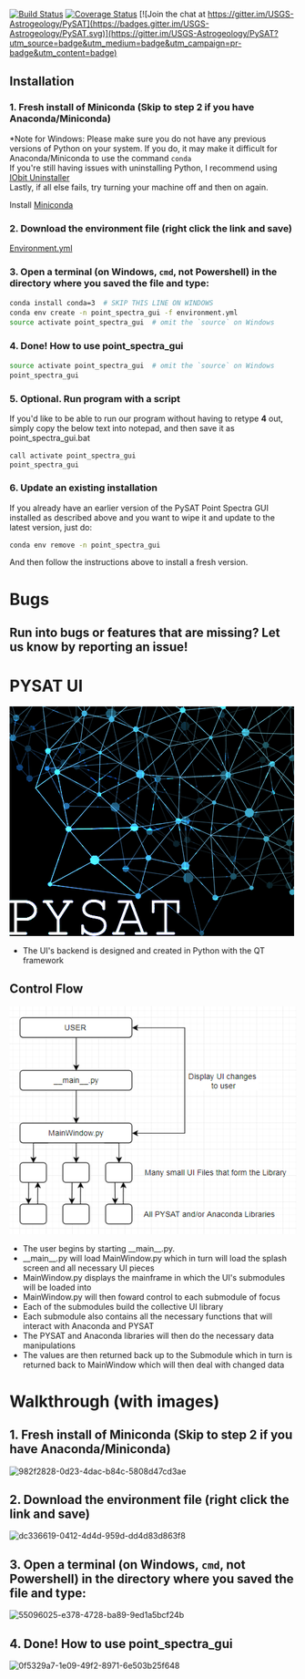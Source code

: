[![Build Status](https://travis-ci.org/USGS-Astrogeology/PySAT_Point_Spectra_GUI.svg?branch=dev)](https://travis-ci.org/USGS-Astrogeology/PySAT_Point_Spectra_GUI)
[![Coverage Status](https://coveralls.io/repos/github/USGS-Astrogeology/PySAT_Point_Spectra_GUI/badge.svg?branch=master)](https://coveralls.io/github/USGS-Astrogeology/PySAT_Point_Spectra_GUI?branch=master)
[![Join the chat at https://gitter.im/USGS-Astrogeology/PySAT](https://badges.gitter.im/USGS-Astrogeology/PySAT.svg)](https://gitter.im/USGS-Astrogeology/PySAT?utm_source=badge&utm_medium=badge&utm_campaign=pr-badge&utm_content=badge)


## Installation

### 1. Fresh install of Miniconda (Skip to step 2 if you have Anaconda/Miniconda)

\*Note for Windows: Please make sure you do not have any previous versions of Python on your system. If you do, it may make it difficult for Anaconda/Miniconda to use the command `conda`
<br>If you're still having issues with uninstalling Python, I recommend using <a href ="https://www.iobit.com/en/advanceduninstaller.php?">IObit Uninstaller</a><br>
Lastly, if all else fails, try turning your machine off and then on again.

Install <a href="https://conda.io/miniconda.html">Miniconda</a>

### 2. Download the environment file (right click the link and save)

[Environment.yml](https://raw.githubusercontent.com/USGS-Astrogeology/PySAT_Point_Spectra_GUI/master/environment.yml)

### 3. Open a terminal (on Windows, `cmd`, not Powershell) in the directory where you saved the file and type:

```bash
conda install conda=3  # SKIP THIS LINE ON WINDOWS
conda env create -n point_spectra_gui -f environment.yml
source activate point_spectra_gui  # omit the `source` on Windows
```

### 4. Done! How to use point_spectra_gui

```bash
source activate point_spectra_gui  # omit the `source` on Windows
point_spectra_gui
```

### 5. Optional. Run program with a script

If you'd like to be able to run our program without having to retype **4** out, simply copy the below text into notepad, and then save it as point_spectra_gui.bat

```
call activate point_spectra_gui
point_spectra_gui
```

### 6. Update an existing installation

If you already have an earlier version of the PySAT Point Spectra GUI installed as described above and you want to wipe it and update to the latest version, just do:

```bash
conda env remove -n point_spectra_gui
```
And then follow the instructions above to install a fresh version.

# Bugs

## Run into bugs or features that are missing? Let us know by reporting an issue!

# PYSAT UI
![PYSAT splash](./images/splash.png)  

- The UI's backend is designed and created in Python with the QT framework


## Control Flow

![FlowChart](./images/Flowchart.png)

- The user begins by starting \_\_main\_\_.py.
- \_\_main\_\_.py will load MainWindow.py which in turn will load the splash screen and all necessary UI pieces
- MainWindow.py displays the mainframe in which the UI's submodules will be loaded into
- MainWindow.py will then foward control to each submodule of focus
- Each of the submodules build the collective UI library
- Each submodule also contains all the necessary functions that will interact with Anaconda and PYSAT
- The PYSAT and Anaconda libraries will then do the necessary data manipulations
- The values are then returned back up to the Submodule which in turn is returned back to MainWindow which will then deal with changed data

# Walkthrough (with images)

## 1. Fresh install of Miniconda (Skip to step 2 if you have Anaconda/Miniconda)

![982f2828-0d23-4dac-b84c-5808d47cd3ae](https://user-images.githubusercontent.com/11879769/32648152-ce130f7c-c5b1-11e7-954a-f580ff64f331.gif)

## 2. Download the environment file (right click the link and save)

![dc336619-0412-4d4d-959d-dd4d83d863f8](https://user-images.githubusercontent.com/11879769/32661238-613f2386-c5e3-11e7-9e24-05bebb9ba8f7.gif)

## 3. Open a terminal (on Windows, `cmd`, not Powershell) in the directory where you saved the file and type:

![55096025-e378-4728-ba89-9ed1a5bcf24b](https://user-images.githubusercontent.com/11879769/32648500-3a948580-c5b3-11e7-86e9-cabf56827f1e.gif)

## 4. Done! How to use point_spectra_gui

![0f5329a7-1e09-49f2-8971-6e503b25f648](https://user-images.githubusercontent.com/11879769/32648596-ccd5ffa0-c5b3-11e7-9c38-44a5e4ad9ca1.gif)
